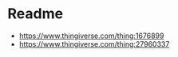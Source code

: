 # Readme

  * https://www.thingiverse.com/thing:1676899
  * https://www.thingiverse.com/thing:27960337
